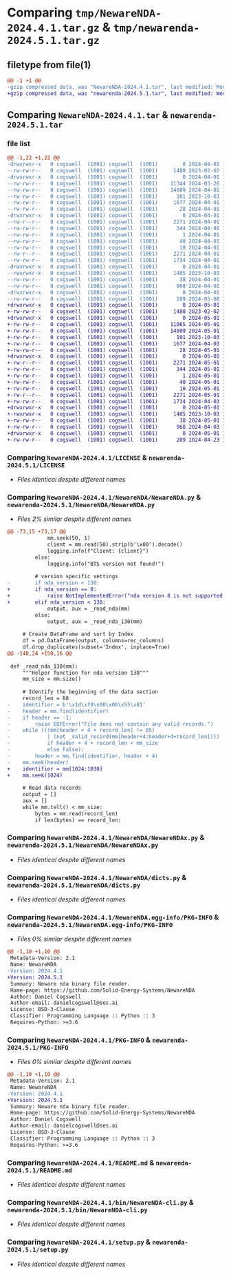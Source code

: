 # Comparing `tmp/NewareNDA-2024.4.1.tar.gz` & `tmp/newarenda-2024.5.1.tar.gz`

## filetype from file(1)

```diff
@@ -1 +1 @@
-gzip compressed data, was "NewareNDA-2024.4.1.tar", last modified: Mon Apr  1 13:51:41 2024, max compression
+gzip compressed data, was "newarenda-2024.5.1.tar", last modified: Wed May  1 18:20:30 2024, max compression
```

## Comparing `NewareNDA-2024.4.1.tar` & `newarenda-2024.5.1.tar`

### file list

```diff
@@ -1,22 +1,22 @@
-drwxrwxr-x   0 cogswell  (1001) cogswell  (1001)        0 2024-04-01 13:51:41.055063 NewareNDA-2024.4.1/
--rw-rw-r--   0 cogswell  (1001) cogswell  (1001)     1488 2023-02-02 18:25:45.000000 NewareNDA-2024.4.1/LICENSE
-drwxrwxr-x   0 cogswell  (1001) cogswell  (1001)        0 2024-04-01 13:51:41.051063 NewareNDA-2024.4.1/NewareNDA/
--rw-rw-r--   0 cogswell  (1001) cogswell  (1001)    11344 2024-03-26 18:47:09.000000 NewareNDA-2024.4.1/NewareNDA/NewareNDA.py
--rw-rw-r--   0 cogswell  (1001) cogswell  (1001)    14809 2024-04-01 13:41:36.000000 NewareNDA-2024.4.1/NewareNDA/NewareNDAx.py
--rw-rw-r--   0 cogswell  (1001) cogswell  (1001)      101 2023-10-03 15:33:50.000000 NewareNDA-2024.4.1/NewareNDA/__init__.py
--rw-rw-r--   0 cogswell  (1001) cogswell  (1001)     1677 2024-04-01 13:48:28.000000 NewareNDA-2024.4.1/NewareNDA/dicts.py
--rw-rw-r--   0 cogswell  (1001) cogswell  (1001)       28 2024-04-01 13:48:28.000000 NewareNDA-2024.4.1/NewareNDA/version.py
-drwxrwxr-x   0 cogswell  (1001) cogswell  (1001)        0 2024-04-01 13:51:41.055063 NewareNDA-2024.4.1/NewareNDA.egg-info/
--rw-r--r--   0 cogswell  (1001) cogswell  (1001)     2271 2024-04-01 13:51:41.000000 NewareNDA-2024.4.1/NewareNDA.egg-info/PKG-INFO
--rw-rw-r--   0 cogswell  (1001) cogswell  (1001)      344 2024-04-01 13:51:41.000000 NewareNDA-2024.4.1/NewareNDA.egg-info/SOURCES.txt
--rw-rw-r--   0 cogswell  (1001) cogswell  (1001)        1 2024-04-01 13:51:41.000000 NewareNDA-2024.4.1/NewareNDA.egg-info/dependency_links.txt
--rw-rw-r--   0 cogswell  (1001) cogswell  (1001)       40 2024-04-01 13:51:41.000000 NewareNDA-2024.4.1/NewareNDA.egg-info/requires.txt
--rw-rw-r--   0 cogswell  (1001) cogswell  (1001)       10 2024-04-01 13:51:41.000000 NewareNDA-2024.4.1/NewareNDA.egg-info/top_level.txt
--rw-r--r--   0 cogswell  (1001) cogswell  (1001)     2271 2024-04-01 13:51:41.055063 NewareNDA-2024.4.1/PKG-INFO
--rw-rw-r--   0 cogswell  (1001) cogswell  (1001)     1734 2024-04-01 13:41:36.000000 NewareNDA-2024.4.1/README.md
-drwxrwxr-x   0 cogswell  (1001) cogswell  (1001)        0 2024-04-01 13:51:41.051063 NewareNDA-2024.4.1/bin/
--rwxrwxr-x   0 cogswell  (1001) cogswell  (1001)     1405 2023-10-03 15:33:50.000000 NewareNDA-2024.4.1/bin/NewareNDA-cli.py
--rw-rw-r--   0 cogswell  (1001) cogswell  (1001)       38 2024-04-01 13:51:41.055063 NewareNDA-2024.4.1/setup.cfg
--rw-rw-r--   0 cogswell  (1001) cogswell  (1001)      968 2024-04-01 13:41:36.000000 NewareNDA-2024.4.1/setup.py
-drwxrwxr-x   0 cogswell  (1001) cogswell  (1001)        0 2024-04-01 13:51:41.055063 NewareNDA-2024.4.1/tests/
--rw-rw-r--   0 cogswell  (1001) cogswell  (1001)      209 2024-03-08 19:10:17.000000 NewareNDA-2024.4.1/tests/test_NewareNDA.py
+drwxrwxr-x   0 cogswell  (1001) cogswell  (1001)        0 2024-05-01 18:20:30.724565 newarenda-2024.5.1/
+-rw-rw-r--   0 cogswell  (1001) cogswell  (1001)     1488 2023-02-02 18:25:45.000000 newarenda-2024.5.1/LICENSE
+drwxrwxr-x   0 cogswell  (1001) cogswell  (1001)        0 2024-05-01 18:20:30.720565 newarenda-2024.5.1/NewareNDA/
+-rw-rw-r--   0 cogswell  (1001) cogswell  (1001)    11065 2024-05-01 18:16:37.000000 newarenda-2024.5.1/NewareNDA/NewareNDA.py
+-rw-rw-r--   0 cogswell  (1001) cogswell  (1001)    14809 2024-05-01 18:10:41.000000 newarenda-2024.5.1/NewareNDA/NewareNDAx.py
+-rw-rw-r--   0 cogswell  (1001) cogswell  (1001)      101 2023-10-03 15:33:50.000000 newarenda-2024.5.1/NewareNDA/__init__.py
+-rw-rw-r--   0 cogswell  (1001) cogswell  (1001)     1677 2024-04-03 15:07:49.000000 newarenda-2024.5.1/NewareNDA/dicts.py
+-rw-rw-r--   0 cogswell  (1001) cogswell  (1001)       28 2024-05-01 18:16:37.000000 newarenda-2024.5.1/NewareNDA/version.py
+drwxrwxr-x   0 cogswell  (1001) cogswell  (1001)        0 2024-05-01 18:20:30.724565 newarenda-2024.5.1/NewareNDA.egg-info/
+-rw-r--r--   0 cogswell  (1001) cogswell  (1001)     2271 2024-05-01 18:20:30.000000 newarenda-2024.5.1/NewareNDA.egg-info/PKG-INFO
+-rw-rw-r--   0 cogswell  (1001) cogswell  (1001)      344 2024-05-01 18:20:30.000000 newarenda-2024.5.1/NewareNDA.egg-info/SOURCES.txt
+-rw-rw-r--   0 cogswell  (1001) cogswell  (1001)        1 2024-05-01 18:20:30.000000 newarenda-2024.5.1/NewareNDA.egg-info/dependency_links.txt
+-rw-rw-r--   0 cogswell  (1001) cogswell  (1001)       40 2024-05-01 18:20:30.000000 newarenda-2024.5.1/NewareNDA.egg-info/requires.txt
+-rw-rw-r--   0 cogswell  (1001) cogswell  (1001)       10 2024-05-01 18:20:30.000000 newarenda-2024.5.1/NewareNDA.egg-info/top_level.txt
+-rw-r--r--   0 cogswell  (1001) cogswell  (1001)     2271 2024-05-01 18:20:30.724565 newarenda-2024.5.1/PKG-INFO
+-rw-rw-r--   0 cogswell  (1001) cogswell  (1001)     1734 2024-04-03 15:07:49.000000 newarenda-2024.5.1/README.md
+drwxrwxr-x   0 cogswell  (1001) cogswell  (1001)        0 2024-05-01 18:20:30.720565 newarenda-2024.5.1/bin/
+-rwxrwxr-x   0 cogswell  (1001) cogswell  (1001)     1405 2023-10-03 15:33:50.000000 newarenda-2024.5.1/bin/NewareNDA-cli.py
+-rw-rw-r--   0 cogswell  (1001) cogswell  (1001)       38 2024-05-01 18:20:30.724565 newarenda-2024.5.1/setup.cfg
+-rw-rw-r--   0 cogswell  (1001) cogswell  (1001)      968 2024-04-03 15:07:49.000000 newarenda-2024.5.1/setup.py
+drwxrwxr-x   0 cogswell  (1001) cogswell  (1001)        0 2024-05-01 18:20:30.720565 newarenda-2024.5.1/tests/
+-rw-rw-r--   0 cogswell  (1001) cogswell  (1001)      209 2024-04-23 15:09:47.000000 newarenda-2024.5.1/tests/test_NewareNDA.py
```

### Comparing `NewareNDA-2024.4.1/LICENSE` & `newarenda-2024.5.1/LICENSE`

 * *Files identical despite different names*

### Comparing `NewareNDA-2024.4.1/NewareNDA/NewareNDA.py` & `newarenda-2024.5.1/NewareNDA/NewareNDA.py`

 * *Files 2% similar despite different names*

```diff
@@ -73,15 +73,17 @@
             mm.seek(50, 1)
             client = mm.read(50).strip(b'\x00').decode()
             logging.info(f"Client: {client}")
         else:
             logging.info("BTS version not found!")
 
         # version specific settings
-        if nda_version < 130:
+        if nda_version == 8:
+            raise NotImplementedError("nda version 8 is not supported!")
+        elif nda_version < 130:
             output, aux = _read_nda(mm)
         else:
             output, aux = _read_nda_130(mm)
 
     # Create DataFrame and sort by Index
     df = pd.DataFrame(output, columns=rec_columns)
     df.drop_duplicates(subset='Index', inplace=True)
@@ -148,24 +150,16 @@
 
 def _read_nda_130(mm):
     """Helper function for nda version 130"""
     mm_size = mm.size()
 
     # Identify the beginning of the data section
     record_len = 88
-    identifier = b'\x1d\xf0\x00\x06\x55\x81'
-    header = mm.find(identifier)
-    if header == -1:
-        raise EOFError("File does not contain any valid records.")
-    while (((mm[header + 4 + record_len] != 85)
-            | (not _valid_record(mm[header+4:header+4+record_len])))
-            if header + 4 + record_len < mm_size
-            else False):
-        header = mm.find(identifier, header + 4)
-    mm.seek(header)
+    identifier = mm[1024:1030]
+    mm.seek(1024)
 
     # Read data records
     output = []
     aux = []
     while mm.tell() < mm_size:
         bytes = mm.read(record_len)
         if len(bytes) == record_len:
```

### Comparing `NewareNDA-2024.4.1/NewareNDA/NewareNDAx.py` & `newarenda-2024.5.1/NewareNDA/NewareNDAx.py`

 * *Files identical despite different names*

### Comparing `NewareNDA-2024.4.1/NewareNDA/dicts.py` & `newarenda-2024.5.1/NewareNDA/dicts.py`

 * *Files identical despite different names*

### Comparing `NewareNDA-2024.4.1/NewareNDA.egg-info/PKG-INFO` & `newarenda-2024.5.1/NewareNDA.egg-info/PKG-INFO`

 * *Files 0% similar despite different names*

```diff
@@ -1,10 +1,10 @@
 Metadata-Version: 2.1
 Name: NewareNDA
-Version: 2024.4.1
+Version: 2024.5.1
 Summary: Neware nda binary file reader.
 Home-page: https://github.com/Solid-Energy-Systems/NewareNDA
 Author: Daniel Cogswell
 Author-email: danielcogswell@ses.ai
 License: BSD-3-Clause
 Classifier: Programming Language :: Python :: 3
 Requires-Python: >=3.6
```

### Comparing `NewareNDA-2024.4.1/PKG-INFO` & `newarenda-2024.5.1/PKG-INFO`

 * *Files 0% similar despite different names*

```diff
@@ -1,10 +1,10 @@
 Metadata-Version: 2.1
 Name: NewareNDA
-Version: 2024.4.1
+Version: 2024.5.1
 Summary: Neware nda binary file reader.
 Home-page: https://github.com/Solid-Energy-Systems/NewareNDA
 Author: Daniel Cogswell
 Author-email: danielcogswell@ses.ai
 License: BSD-3-Clause
 Classifier: Programming Language :: Python :: 3
 Requires-Python: >=3.6
```

### Comparing `NewareNDA-2024.4.1/README.md` & `newarenda-2024.5.1/README.md`

 * *Files identical despite different names*

### Comparing `NewareNDA-2024.4.1/bin/NewareNDA-cli.py` & `newarenda-2024.5.1/bin/NewareNDA-cli.py`

 * *Files identical despite different names*

### Comparing `NewareNDA-2024.4.1/setup.py` & `newarenda-2024.5.1/setup.py`

 * *Files identical despite different names*

